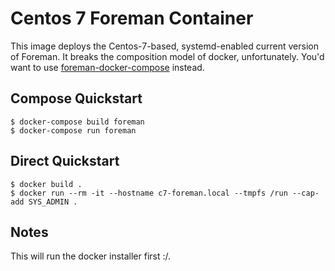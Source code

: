 # Centos 7 Foreman Container

This image deploys the Centos-7-based, systemd-enabled current version of
Foreman. It breaks the composition model of docker, unfortunately. You'd
want to use [foreman-docker-compose](https://github.com/shlomizadok/foreman-docker-compose)
instead.

## Compose Quickstart

    $ docker-compose build foreman
    $ docker-compose run foreman

## Direct Quickstart

    $ docker build .
    $ docker run --rm -it --hostname c7-foreman.local --tmpfs /run --cap-add SYS_ADMIN .

## Notes

This will run the docker installer first :/.